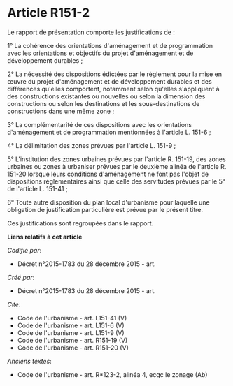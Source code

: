 # Article R151-2

Le rapport de présentation comporte les justifications de : 

1° La cohérence des orientations d'aménagement et de programmation avec les orientations et objectifs du projet d'aménagement
et de développement durables ; 

2° La nécessité des dispositions édictées par le règlement pour la mise en œuvre du projet d'aménagement et de développement
durables et des différences qu'elles comportent, notamment selon qu'elles s'appliquent à des constructions existantes ou
nouvelles ou selon la dimension des constructions ou selon les destinations et les sous-destinations de constructions dans
une même zone ; 

3° La complémentarité de ces dispositions avec les orientations d'aménagement et de programmation mentionnées à l'article L.
151-6 ; 

4° La délimitation des zones prévues par l'article L. 151-9 ; 

5° L'institution des zones urbaines prévues par l'article R. 151-19, des zones urbaines ou zones à urbaniser prévues par le
deuxième alinéa de l'article R. 151-20 lorsque leurs conditions d'aménagement ne font pas l'objet de dispositions
réglementaires ainsi que celle des servitudes prévues par le 5° de l'article L. 151-41 ; 

6° Toute autre disposition du plan local d'urbanisme pour laquelle une obligation de justification particulière est prévue
par le présent titre. 

Ces justifications sont regroupées dans le rapport.

**Liens relatifs à cet article**

_Codifié par_:

  - Décret n°2015-1783 du 28 décembre 2015 - art.

_Créé par_:

  - Décret n°2015-1783 du 28 décembre 2015 - art.

_Cite_:

  - Code de l'urbanisme - art. L151-41 (V)
  - Code de l'urbanisme - art. L151-6 (V)
  - Code de l'urbanisme - art. L151-9 (V)
  - Code de l'urbanisme - art. R151-19 (V)
  - Code de l'urbanisme - art. R151-20 (V)

_Anciens textes_:

  - Code de l'urbanisme - art. R*123-2, alinéa 4, ecqc le zonage (Ab)

